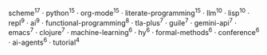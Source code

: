 scheme<sup>17</sup> · python<sup>15</sup> · org-mode<sup>15</sup> · literate-programming<sup>15</sup> · llm<sup>10</sup> · lisp<sup>10</sup> · repl<sup>9</sup> · ai<sup>9</sup> · functional-programming<sup>8</sup> · tla-plus<sup>7</sup> · guile<sup>7</sup> · gemini-api<sup>7</sup> · emacs<sup>7</sup> · clojure<sup>7</sup> · machine-learning<sup>6</sup> · hy<sup>6</sup> · formal-methods<sup>6</sup> · conference<sup>6</sup> · ai-agents<sup>6</sup> · tutorial<sup>4</sup>

